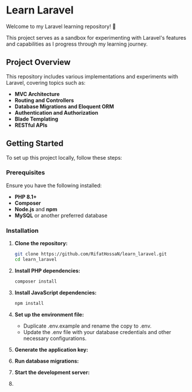 # Learn Laravel

Welcome to my Laravel learning repository! 🚀

This project serves as a sandbox for experimenting with Laravel's features and capabilities as I progress through my learning journey.

## Project Overview

This repository includes various implementations and experiments with Laravel, covering topics such as:

- **MVC Architecture**
- **Routing and Controllers**
- **Database Migrations and Eloquent ORM**
- **Authentication and Authorization**
- **Blade Templating**
- **RESTful APIs**

## Getting Started

To set up this project locally, follow these steps:

### Prerequisites

Ensure you have the following installed:

- **PHP 8.1+**
- **Composer**
- **Node.js** and **npm**
- **MySQL** or another preferred database

### Installation

1. **Clone the repository:**

   ```bash
   git clone https://github.com/RifatHossaN/learn_laravel.git
   cd learn_laravel

2. **Install PHP dependencies:**
    ```bash
   composer install

3. **Install JavaScript dependencies:**
   ```bash
   npm install

4. **Set up the environment file:**
    - Duplicate .env.example and rename the copy to .env.
    - Update the .env file with your database credentials and other necessary configurations.
5. **Generate the application key:**

6. **Run database migrations:**

7. **Start the development server:**
8. 
